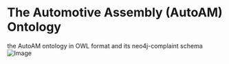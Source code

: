 # The Automotive Assembly (AutoAM) Ontology
the AutoAM ontology in OWL format and its neo4j-complaint schema
![Image](https://github.com/user-attachments/assets/5955f099-255f-436c-ae18-d9b1baa33ce8)
